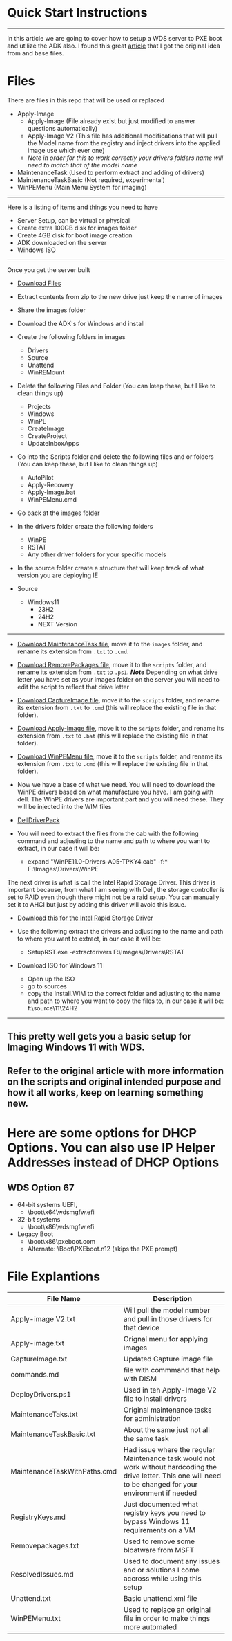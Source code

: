 # Quick Start Instructions
---

In this article we are going to cover how to setup a WDS server to PXE boot and utilize the ADK also. I found this great [article](https://learn.microsoft.com/en-us/windows-hardware/manufacture/desktop/system-builder-deployment?view=windows-11) that I got the original idea from and base files.  

# Files
There are files in this repo that will be used or replaced
- Apply-Image
    -  Apply-Image (File already exist but just modified to answer questions automatically)
    -  Apply-Image V2 (This file has additional modifications that will pull the Model name from the registry and inject drivers into the applied image use which ever one)
    - *Note in order for this to work correctly your drivers folders name will need to match that of the model name*
- MaintenanceTask (Used to perform extract and adding of drivers)
- MaintenanceTaskBasic (Not required, experimental)
- WinPEMenu (Main Menu System for imaging)

---

Here is a listing of items and things you need to have

 - Server Setup, can be virtual or physical
 - Create extra 100GB disk for images folder
 - Create 4GB disk for boot image creation
 - ADK downloaded on the server
 - Windows ISO

---

Once you get the server built 


- [Download Files](https://learn.microsoft.com/en-us/windows-hardware/manufacture/desktop/system-builder-deployment?view=windows-11#extract-imageszip)

- Extract contents from zip to the new drive just keep the name of images

- Share the images folder 

- Download the ADK's for Windows and install

- Create the following folders in images
    - Drivers
    - Source
    - Unattend
    - WinREMount

- Delete the following Files and Folder (You can keep these, but I like to clean things up)
    - Projects
    - Windows
    - WinPE
    - CreateImage
    - CreateProject
    - UpdateInboxApps

- Go into the Scripts folder and delete the following files and or folders (You can keep these, but I like to clean things up)
    - AutoPilot
    - Apply-Recovery
    - Apply-Image.bat
    - WinPEMenu.cmd

- Go back at the images folder

- In the drivers folder create the following folders
    - WinPE
    - RSTAT
    - Any other driver folders for your specific models

- In the source folder create a structure that will keep track of what version you are deploying IE

- Source
    - Windows11
        - 23H2
        - 24H2
        - NEXT Version
---


- [Download MaintenanceTask file](MaintenanceTask.txt), move it to the `images` folder, and rename its extension from `.txt` to `.cmd`.

- [Download RemovePackages file](RemovePackages.txt), move it to the `scripts` folder, and rename its extension from `.txt` to `.ps1`.
***Note*** Depending on what drive letter you have set as your images folder on the server you will need to edit the script to reflect that drive letter

- [Download CaptureImage file](CaptureImage.txt), move it to the `scripts` folder, and rename its extension from `.txt` to `.cmd` (this will replace the existing file in that folder).

- [Download Apply-Image file](Apply-Image.txt), move it to the `scripts` folder, and rename its extension from `.txt` to `.bat` (this will replace the existing file in that folder).

- [Download WinPEMenu file](WinPEMenu.txt), move it to the `scripts` folder, and rename its extension from `.txt` to `.cmd` (this will replace the existing file in that folder).

- Now we have a base of what we need. You will need to download the WinPE drivers based on what manufacture you have. I am going with dell. The WinPE drivers are important part and you will need these. They will be injected into the WIM files 

- [DellDriverPack](https://www.dell.com/support/kbdoc/en-us/000211541/winpe-11-driver-pack)

- You will need to extract the files from the cab with the following command and adjusting to the name and path to where you want to extract, in our case it will be:
    - expand "WinPE11.0-Drivers-A05-TPKY4.cab" -f:* F:\Images\Drivers\WinPE 

The next driver is what is call the Intel Rapid Storage Driver. This driver is important because, from what I am seeing with Dell, the storage controller is set to RAID even though there might not be a raid setup. You can manually set it to AHCI but just by adding this driver will avoid this issue. 

- [Download this for the Intel Rapid Storage Driver](https://www.intel.com/content/www/us/en/download/19512/intel-rapid-storage-technology-driver-installation-software-with-intel-optane-memory-10th-and-11th-gen-platforms.html)

- Use the following extract the drivers and adjusting to the name and path to where you want to extract, in our case it will be:
    - SetupRST.exe -extractdrivers F:\Images\Drivers\RSTAT  

- Download ISO for Windows 11
    - Open up the ISO
    - go to sources
    - copy the Install.WIM to the correct folder and adjusting to the name and path to where you want to copy the files to, in our case it will be:
        f:\source\11\24H2  
---

## This pretty well gets you a basic setup for Imaging Windows 11 with WDS. 
## Refer to the original article with more information on the scripts and original intended purpose and how it all works, keep on learning something new. 


# Here are some options for DHCP Options. You can also use IP Helper Addresses instead of DHCP Options
## WDS Option 67

- 64-bit systems UEFI,
    - \boot\x64\wdsmgfw.efi
- 32-bit systems
    - \boot\x86\wdsmgfw.efi
- Legacy Boot
    - \boot\x86\pxeboot.com
    - Alternate: \Boot\PXEboot.n12 (skips the PXE prompt) 


# File Explantions
| File Name | Description|
|-----------|-------------|
| Apply-image V2.txt | Will pull the model number and pull in those drivers for that device|
| Apply-image.txt | Orignal menu for applying images|
| CaptureImage.txt | Updated Capture image file|
| commands.md | file with commmand that help with DISM |
| DeployDrivers.ps1 | Used in teh Apply-Image V2 file to install drivers |
| MaintenanceTaks.txt | Original maintenance tasks for administration |
| MaintenanceTaskBasic.txt | About the same just not all the same task |
| MaintenanceTaskWithPaths.cmd | Had issue where the regular Maintenance task would not work without hardcoding the drive letter. This one will need to be changed for your environment if needed |
| RegistryKeys.md | Just documented what registry keys you need to bypass Windows 11 requirements on a VM |
| Removepackages.txt | Used to remove some bloatware from MSFT |
| ResolvedIssues.md | Used to document any issues and or solutions I come accross while using this setup |
| Unattend.txt | Basic unattend.xml file |
| WinPEMenu.txt | Used to replace an original file in order to make things more automated |




